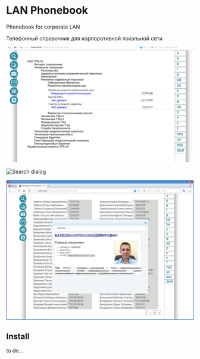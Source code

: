 # LAN Phonebook
Phonebook for corporate LAN

Телефонный справочник для корпоративной локальной сети

![Tree structure view](install/title.png)

![Search dialog](install/searc.png)

![Emplyerr view](install/employer.png)


## Install

to do...
